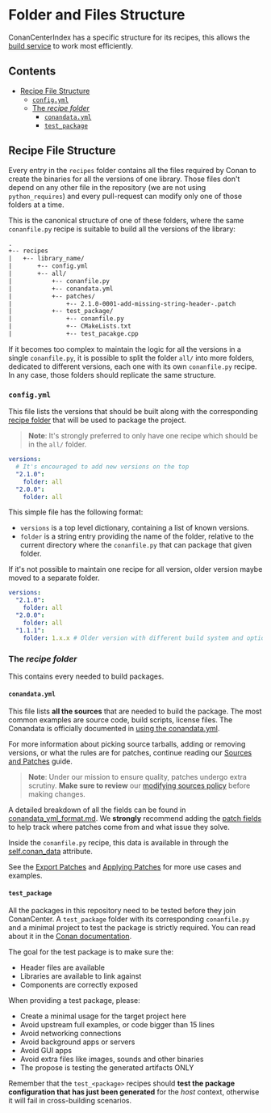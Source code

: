 # Folder and Files Structure

ConanCenterIndex has a specific structure for its recipes, this allows the [build service](../README.md#the-build-service)
to work most efficiently.

<!-- toc -->
## Contents

  * [Recipe File Structure](#recipe-file-structure)
    * [`config.yml`](#configyml)
    * [The _recipe folder_](#the-_recipe-folder_)
      * [`conandata.yml`](#conandatayml)
      * [`test_package`](#test_package)<!-- endToc -->

## Recipe File Structure

Every entry in the `recipes` folder contains all the files required by Conan to create the binaries for all the versions of one library. Those
files don't depend on any other file in the repository (we are not using `python_requires`) and every pull-request can modify only one of those
folders at a time.

This is the canonical structure of one of these folders, where the same `conanfile.py` recipe is suitable to build all the versions of the library:

```txt
.
+-- recipes
|   +-- library_name/
|       +-- config.yml
|       +-- all/
|           +-- conanfile.py
|           +-- conandata.yml
|           +-- patches/
|               +-- 2.1.0-0001-add-missing-string-header-.patch
|           +-- test_package/
|               +-- conanfile.py
|               +-- CMakeLists.txt
|               +-- test_pacakge.cpp
```

If it becomes too complex to maintain the logic for all the versions in a single `conanfile.py`, it is possible to split the folder `all/` into
more folders, dedicated to different versions, each one with its own `conanfile.py` recipe. In any case, those folders should replicate the
same structure.

### `config.yml`

This file lists the versions that should be built along with the corresponding [recipe folder](#the-recipe-folder) that will be used to package the project.

> **Note**: It's strongly preferred to only have one recipe which should be in the `all/` folder.

```yml
versions:
  # It's encouraged to add new versions on the top
  "2.1.0":
    folder: all
  "2.0.0":
    folder: all
```

This simple file has the following format:

* `versions` is a top level dictionary, containing a list of known versions.
* `folder` is a string entry providing the name of the folder, relative to the current directory where the `conanfile.py` that
can package that given folder.

If it's not possible to maintain one recipe for all version, older version maybe moved to a separate folder.

```yml
versions:
  "2.1.0":
    folder: all
  "2.0.0":
    folder: all
  "1.1.1":
    folder: 1.x.x # Older version with different build system and options that are not compatible with newer version
```

### The _recipe folder_

This contains every needed to build packages.

#### `conandata.yml`

This file lists **all the sources** that are needed to build the package. The most common examples are
source code, build scripts, license files. The Conandata is officially documented in [using the conandata.yml](https://docs.conan.io/2/tutorial/creating_packages/handle_sources_in_packages.html#using-the-conandata-yml-file).

For more information about picking source tarballs, adding or removing versions, or what the rules are for patches, continue reading our
[Sources and Patches](sources_and_patches.md) guide.

> **Note**: Under our mission to ensure quality, patches undergo extra scrutiny. **Make sure to review** our
> [modifying sources policy](sources_and_patches.md#policy-about-patching) before making changes.

A detailed breakdown of all the fields can be found in [conandata_yml_format.md](conandata_yml_format.md). We **strongly** recommend adding the
[patch fields](conandata_yml_format.md#patches-fields) to help track where patches come from and what issue they solve.

Inside the `conanfile.py` recipe, this data is available in through the [self.conan_data](https://docs.conan.io/2/reference/conanfile/attributes.html#conan-data) attribute.

See the [Export Patches](sources_and_patches.md#exporting-patches) and [Applying Patches](sources_and_patches.md#applying-patches)
for more use cases and examples.

#### `test_package`

All the packages in this repository need to be tested before they join ConanCenter. A `test_package` folder with its
corresponding `conanfile.py` and a minimal project to test the package is strictly required. You can read about it in the
[Conan documentation](https://docs.conan.io/2/tutorial/creating_packages/test_conan_packages.html#testing-conan-packages).

The goal for the test package is to make sure the:

* Header files are available
* Libraries are available to link against
* Components are correctly exposed

When providing a test package, please:

* Create a minimal usage for the target project here
* Avoid upstream full examples, or code bigger than 15 lines
* Avoid networking connections
* Avoid background apps or servers
* Avoid GUI apps
* Avoid extra files like images, sounds and other binaries
* The propose is testing the generated artifacts ONLY

Remember that the `test_<package>` recipes should **test the package configuration that has just been generated** for the
_host_ context, otherwise it will fail in cross-building scenarios.
